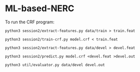 # ML-based-NERC

To run the CRF program:

```
python3 session2/extract-features.py data/train > train.feat
```
```
python3 session2/train-crf.py model.crf < train.feat
```
```
python3 session2/extract-features.py data/devel > devel.feat
```
```
python3 session2/predict.py model.crf <devel.feat >devel.out
```
```
python3 util/evaluator.py data/devel devel.out
```
